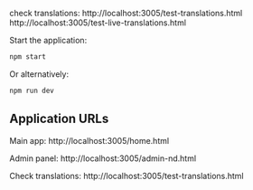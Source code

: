 check translations:
http://localhost:3005/test-translations.html
http://localhost:3005/test-live-translations.html




Start the application:
```bash
npm start
```

Or alternatively:
```bash
npm run dev
```

## Application URLs

Main app:
http://localhost:3005/home.html

Admin panel:
http://localhost:3005/admin-nd.html

Check translations:
http://localhost:3005/test-translations.html
